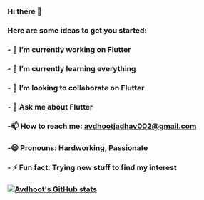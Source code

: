 ### Hi there 👋

<!--
**AvdhootJadhav/AvdhootJadhav** is a ✨ _special_ ✨ repository because its `README.md` (this file) appears on your GitHub profile. -->

### Here are some ideas to get you started:

### - 🔭 I’m currently working on Flutter
### - 🌱 I’m currently learning everything 
### - 👯 I’m looking to collaborate on Flutter
<!--    - 🤔 I’m looking for help with ... -->
### - 💬 Ask me about Flutter
### -📫 How to reach me: avdhootjadhav002@gmail.com
### -😄 Pronouns: Hardworking, Passionate
### - ⚡ Fun fact: Trying new stuff to find my interest
### [![Avdhoot's GitHub stats](https://github-readme-stats.vercel.app/api?username=AvdhootJadhav&show_icons=true&theme=tokyonight)](https://github.com/anuraghazra/github-readme-stats)

